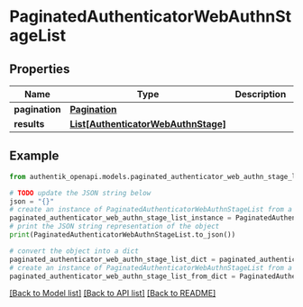 # PaginatedAuthenticatorWebAuthnStageList


## Properties

Name | Type | Description | Notes
------------ | ------------- | ------------- | -------------
**pagination** | [**Pagination**](Pagination.md) |  | 
**results** | [**List[AuthenticatorWebAuthnStage]**](AuthenticatorWebAuthnStage.md) |  | 

## Example

```python
from authentik_openapi.models.paginated_authenticator_web_authn_stage_list import PaginatedAuthenticatorWebAuthnStageList

# TODO update the JSON string below
json = "{}"
# create an instance of PaginatedAuthenticatorWebAuthnStageList from a JSON string
paginated_authenticator_web_authn_stage_list_instance = PaginatedAuthenticatorWebAuthnStageList.from_json(json)
# print the JSON string representation of the object
print(PaginatedAuthenticatorWebAuthnStageList.to_json())

# convert the object into a dict
paginated_authenticator_web_authn_stage_list_dict = paginated_authenticator_web_authn_stage_list_instance.to_dict()
# create an instance of PaginatedAuthenticatorWebAuthnStageList from a dict
paginated_authenticator_web_authn_stage_list_from_dict = PaginatedAuthenticatorWebAuthnStageList.from_dict(paginated_authenticator_web_authn_stage_list_dict)
```
[[Back to Model list]](../README.md#documentation-for-models) [[Back to API list]](../README.md#documentation-for-api-endpoints) [[Back to README]](../README.md)


